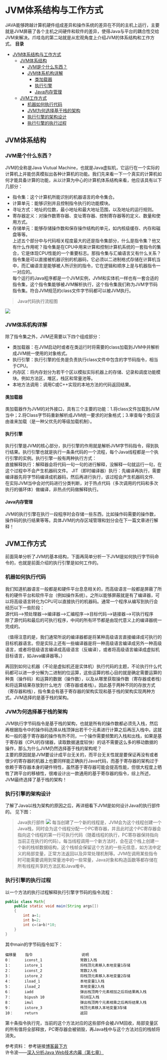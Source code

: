 # JVM体系结构与工作方式  
JAVA能够跨越计算机硬件组成差异和操作系统的差异在不同的主机上运行，主要就是JVM屏蔽了各个主机之间硬件和软件的差异，使得Java与平台的耦合性交给JVM来解决。爪哇岛的第二站就是从宏观角度上介绍JVM的体系结构和工作方式。
**目录**
<!-- TOC -->

- [JVM体系结构与工作方式](#jvm体系结构与工作方式)
    - [JVM体系结构](#jvm体系结构)
        - [JVM是个什么东西？](#jvm是个什么东西)
        - [JVM体系机构详解](#jvm体系机构详解)
            - [类加载器](#类加载器)
            - [执行引擎](#执行引擎)
            - [Java内存管理](#java内存管理)
    - [JVM工作方式](#jvm工作方式)
        - [机器如何执行代码](#机器如何执行代码)
        - [JVM为何选择基于栈的架构](#jvm为何选择基于栈的架构)
        - [执行引擎的架构设计](#执行引擎的架构设计)
        - [执行引擎的执行过程](#执行引擎的执行过程)

<!-- /TOC -->
## JVM体系结构
### JVM是个什么东西？
JVM的全称是Java Viutual Machine，也就是Java虚拟机，它运行在一个实际的计算机上并能仿真模拟出各种计算机的功能。我们先来看一下一个真实的计算机如何才能具备计算的功能，从以计算为中心的计算机体系结构来看，他应该具有以下几部分：  
- 指令集：这个计算机所能识别的机器语言的命令集合。
- 计算单元：能够识别并且控制指令执行的功能模块。
- 寻址方式：地址的位数，最小地址和最大地址范围，以及地址的运行规则。
- 寄存器定义：对操作数寄存器、变址寄存器、控制寄存器等的定义、数量和使用方式。
- 存储单元：能够存储操作数和保存操作结构的单元，如内核级缓存、内存和磁盘等等。  
上述五个部分中与代码相关程度最大的还是指令集部分，什么是指令集？他又有什么作用呢？指令集是在CPU中用来计算和控制计算机系统的一套指令的集合，它是体现CPU性能的一个重要标志。那指令集与汇编语言又有什么关系？指令集是可以直接被机器识别的机器码，它必须以二进制格式存储在计算机当中，而汇编语言是能够被人所识别的指令，它在逻辑和顺序上是与机器指令一一对应的。  
每个运行的Java程序都是一个JVM实例，JVM和实体机一样也有一套合适的指令集，这个指令集能够被JVM解析执行，这个指令集我们称为JVM字节码指令集。符合JVM规范的class文件字节码都可以被JVM执行。
>Java代码执行流程图

![](http://q1mbfn418.bkt.clouddn.com/Java%E7%BC%96%E8%AF%91%E6%B5%81%E7%A8%8B%E5%9B%BE.jpg)
### JVM体系机构详解
除了指令集之外，JVM还需要以下四个组成部分：  
- 类加载器：在JVM启动时或者在类运行时将需要的class加载到JVM中并解析成JVM统一使用的对象格式。
- 执行引擎：执行引擎的任务是负责执行class文件中包含的字节码指令，相当于CPU。
- 内存区：将内存划分为若干个区以模拟实际机器上的存储、记录和调度功能模块。例如方法区，堆区，栈区和常量池等。
- 本地方法调用：调用C或C++实现的本地方法的代码返回结果。  
#### 类加载器
类加载器作为JVM的对外接口，具有三个主要的功能：1.将class文件加载到JVM当中；2.将Class字节码重新解析成JVM统一要求的对象格式；3.审查每个类应该由谁来加载（是一种父优先的等级加载机制）。
#### 执行引擎
执行引擎是JVM的核心部分，执行引擎的作用就是解析JVM字节码指令，得到执行结果。执行引擎也就是执行一条条代码的一个流程，每个Java线程都是一个执行引擎的实例。执行引擎一般有两种执行方式：  
直接解释执行：解释器会将代码一句一句的进行解释，没解释一句就运行一句，在这个过程中不会产生机器码文件。
JIT（即时编译器）执行：先编译再执行，需要编译器先将字节码编译成机器码，然后再进行执行，该过程会产生机器码文件.  
在实际JVM当中会对代码进行分类判断，对于热点代码（多次调用的代码和多次执行的循环体）做编译，非热点代码做解释执行。  
#### Java内存管理
JVM的执行引擎在执行一段程序时会存储一些东西，比如操作码需要的操作数，操作码的执行结果等等。具体JVM的内存区域管理和划分会在下一篇文章进行解释！
## JVM工作方式
前面简单分析了JVM的基本结构，下面再简单分析一下JVM是如何执行字节码命令的，也就是前面介绍的执行引擎是如何工作的。
### 机器如何执行代码
我们知道机器语言一般都是和硬件平台息息相关的，而高级语言一般都是屏蔽了所有的硬件平台和软件平台（例如操作系统）。之所以能够屏蔽就是有了编译器，可以将高级语言转化为CPU可以直接执行的机器码。通常一个程序从编写到执行会经历以下一些阶段：  
源代码——>预处理器——>编译器——>汇编程序——>目标代码——>链接器——>可执行程序  
除了源代码和最后的可执行程序，中间的所有环节都是由现代意义上的编译器统一完成的。  

（值得注意的是，我们通常所说的编译器都是将某种高级语言直接编译成可执行的目标机器语言。但是实际上还有一些编译器是将一种高级语言编译成另外一种高级语言，或者将低级语言编译成高级语言（反编译），或者将高级语言编译成虚拟机目标语言，如Java编译器等。）  

再回到如何让机器（不论是虚拟机还是实体机）执行代码的主题，不论执行什么代码都可以进一步分解为二进制的位运算，这些运算的核心目的就是确定需要运算的种类（操作码）和运算的数据（操作数），以及从哪里获取操作数（寄存器或者栈）和将运算结果存放到什么地方（寄存器或者栈）。因此基于两种不同的存放方式（寄存器和栈），指令集会有基于寄存器的架构实现和基于栈的架构实现两种方式。JVM选择的是基于栈的架构。
### JVM为何选择基于栈的架构
JVM执行字节码指令是基于栈的架构，也就是所有的操作数都必须先入栈，然后再根据指令中的操作码选择从栈顶弹出若干个元素进行计算之后再压入栈中。这就和一般的基于寄存器的操作有所不同，一个操作需要频繁的入栈和出栈，如果是基于寄存器（CPU的存储器，读取数据速度较快）的话不需要这么多的移动数据的操作，那么为什么JVM仍然选择基于栈的架构呢？  
主要的原因就是JVM要设计成平台无关的，而平台无关性就是要保证再没有或者很少的寄存器的机器上也要同样能正确执行Java代码，而基于寄存器的架构过于依赖于寄存器本身的硬件特性，虽然基于寄存器可能会提高性能，但很大程度上牺牲了跨平台的移植性，很难设计出一款通用的基于寄存器的指令，综上所述，JVM最终选择了基于栈的架构！  
### 执行引擎的架构设计
了解了Java以栈为架构的原因之后，再详细看下JVM是如何设计Java的执行部件的。
见下图： 
>Java执行部件
![](http://q1mbfn418.bkt.clouddn.com/Java%E6%89%A7%E8%A1%8C%E9%83%A8%E4%BB%B6.png)
每当创建了一个新的线程是，JVM会为这个线程创建一个Java栈，同时会为这个线程分配一个PC寄存器，并且此时这个PC寄存器会指向这个线程的第一行可执行代码（随着线程的执行，PC寄存器保持指向当前正在执行的代码）。每当线程调用一个新方法时，会在这个栈上创建一个新的栈帧数据结构，这个栈帧会保留这个方法的一些元信息，如方法中定义的局部变量，正常方法返回以及异常处理机制等。JVM在调用某些指令时可能需要调用到常量池中的一些常量，Java对象和构造函数等都存储在所有线程共享的方法区和Java堆中。
### 执行引擎的执行过程
以一个方法的执行过程解释执行引擎字节码的指令流程：
```Java
public class Math{
    public static void main(String args[])
    {
        int a=1;
        int b=2;
        int c=(a+b)*10;
    }
}
```
其中main的字节码指令如下：
```
偏移量    指令                      说明
0：      iconst_1                 常数1入栈
1：      istore_1                 将栈顶元素移入本地变量1存储
2：      iconst_2                 常数2入栈
3：      istore_2                 将栈顶元素移入本地变量2存储
4：      iload_1                  本地变量1入栈
5：      iload_2                  本地变量2入栈
6：      iadd                     弹出栈顶两个元素相加之后将结果再入栈
7：      bipush 10                将10压入栈 
8：      imul                     弹出栈顶两个元素相乘之后再将结果入栈
9：      istore_3                 栈顶元素移入本地变量3存储
10：     return                   返回
```
第十条指令执行完，当前的这个方法对应的这些部件会被JVM回收，局部变量区的所有值将全部释放，PC寄存器会被销毁，再Java栈中与这个方法对应的栈帧将消失。


参考资料：
参考链接[博客最下方](http://www.luyixian.cn/news_show_20637.aspx)  
许令波——[深入分析Java Web技术内幕（第七章）](https://download.csdn.net/download/djjt10/10219295)

